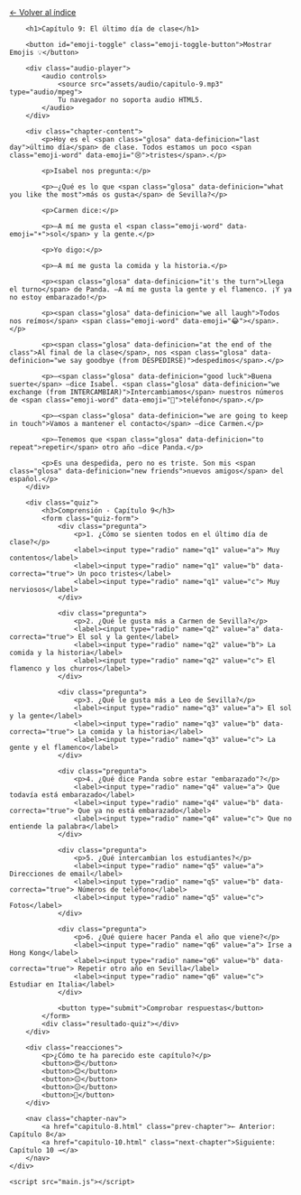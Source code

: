 <!DOCTYPE html>
<html lang="es">
<head>
    <meta charset="UTF-8">
    <meta name="viewport" content="width=device-width, initial-scale=1.0">
    <title>Capítulo 9: El último día de clase</title>
    <link rel="stylesheet" href="style.css">
</head>
<body>
    <div class="container">
        <a href="index.html" class="back-link">← Volver al índice</a>
        
        <h1>Capítulo 9: El último día de clase</h1>
        
        <button id="emoji-toggle" class="emoji-toggle-button">Mostrar Emojis 💡</button>
        
        <div class="audio-player">
            <audio controls>
                <source src="assets/audio/capitulo-9.mp3" type="audio/mpeg">
                Tu navegador no soporta audio HTML5.
            </audio>
        </div>
        
        <div class="chapter-content">
            <p>Hoy es el <span class="glosa" data-definicion="last day">último día</span> de clase. Todos estamos un poco <span class="emoji-word" data-emoji="😢">tristes</span>.</p>

            <p>Isabel nos pregunta:</p>

            <p>—¿Qué es lo que <span class="glosa" data-definicion="what you like the most">más os gusta</span> de Sevilla?</p>

            <p>Carmen dice:</p>

            <p>—A mí me gusta el <span class="emoji-word" data-emoji="☀️">sol</span> y la gente.</p>

            <p>Yo digo:</p>

            <p>—A mí me gusta la comida y la historia.</p>

            <p><span class="glosa" data-definicion="it's the turn">Llega el turno</span> de Panda. —A mí me gusta la gente y el flamenco. ¡Y ya no estoy embarazado!</p>

            <p><span class="glosa" data-definicion="we all laugh">Todos nos reímos</span> <span class="emoji-word" data-emoji="😂"></span>.</p>

            <p><span class="glosa" data-definicion="at the end of the class">Al final de la clase</span>, nos <span class="glosa" data-definicion="we say goodbye (from DESPEDIRSE)">despedimos</span>.</p>

            <p>—<span class="glosa" data-definicion="good luck">Buena suerte</span> —dice Isabel. <span class="glosa" data-definicion="we exchange (from INTERCAMBIAR)">Intercambiamos</span> nuestros números de <span class="emoji-word" data-emoji="📱">teléfono</span>.</p>

            <p>—<span class="glosa" data-definicion="we are going to keep in touch">Vamos a mantener el contacto</span> —dice Carmen.</p>

            <p>—Tenemos que <span class="glosa" data-definicion="to repeat">repetir</span> otro año —dice Panda.</p>

            <p>Es una despedida, pero no es triste. Son mis <span class="glosa" data-definicion="new friends">nuevos amigos</span> del español.</p>
        </div>

        <div class="quiz">
            <h3>Comprensión - Capítulo 9</h3>
            <form class="quiz-form">
                <div class="pregunta">
                    <p>1. ¿Cómo se sienten todos en el último día de clase?</p>
                    <label><input type="radio" name="q1" value="a"> Muy contentos</label>
                    <label><input type="radio" name="q1" value="b" data-correcta="true"> Un poco tristes</label>
                    <label><input type="radio" name="q1" value="c"> Muy nerviosos</label>
                </div>

                <div class="pregunta">
                    <p>2. ¿Qué le gusta más a Carmen de Sevilla?</p>
                    <label><input type="radio" name="q2" value="a" data-correcta="true"> El sol y la gente</label>
                    <label><input type="radio" name="q2" value="b"> La comida y la historia</label>
                    <label><input type="radio" name="q2" value="c"> El flamenco y los churros</label>
                </div>

                <div class="pregunta">
                    <p>3. ¿Qué le gusta más a Leo de Sevilla?</p>
                    <label><input type="radio" name="q3" value="a"> El sol y la gente</label>
                    <label><input type="radio" name="q3" value="b" data-correcta="true"> La comida y la historia</label>
                    <label><input type="radio" name="q3" value="c"> La gente y el flamenco</label>
                </div>

                <div class="pregunta">
                    <p>4. ¿Qué dice Panda sobre estar "embarazado"?</p>
                    <label><input type="radio" name="q4" value="a"> Que todavía está embarazado</label>
                    <label><input type="radio" name="q4" value="b" data-correcta="true"> Que ya no está embarazado</label>
                    <label><input type="radio" name="q4" value="c"> Que no entiende la palabra</label>
                </div>

                <div class="pregunta">
                    <p>5. ¿Qué intercambian los estudiantes?</p>
                    <label><input type="radio" name="q5" value="a"> Direcciones de email</label>
                    <label><input type="radio" name="q5" value="b" data-correcta="true"> Números de teléfono</label>
                    <label><input type="radio" name="q5" value="c"> Fotos</label>
                </div>

                <div class="pregunta">
                    <p>6. ¿Qué quiere hacer Panda el año que viene?</p>
                    <label><input type="radio" name="q6" value="a"> Irse a Hong Kong</label>
                    <label><input type="radio" name="q6" value="b" data-correcta="true"> Repetir otro año en Sevilla</label>
                    <label><input type="radio" name="q6" value="c"> Estudiar en Italia</label>
                </div>

                <button type="submit">Comprobar respuestas</button>
            </form>
            <div class="resultado-quiz"></div>
        </div>

        <div class="reacciones">
            <p>¿Cómo te ha parecido este capítulo?</p>
            <button>😍</button>
            <button>😊</button>
            <button>😐</button>
            <button>😕</button>
            <button>🤔</button>
        </div>

        <nav class="chapter-nav">
            <a href="capitulo-8.html" class="prev-chapter">← Anterior: Capítulo 8</a>
            <a href="capitulo-10.html" class="next-chapter">Siguiente: Capítulo 10 →</a>
        </nav>
    </div>

    <script src="main.js"></script>
</body>
</html>

